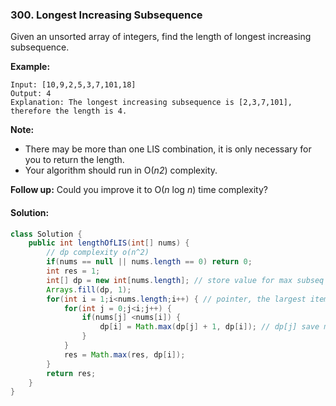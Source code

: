 ### 300. Longest Increasing Subsequence

Given an unsorted array of integers, find the length of longest increasing subsequence.

**Example:**

```
Input: [10,9,2,5,3,7,101,18]
Output: 4 
Explanation: The longest increasing subsequence is [2,3,7,101], therefore the length is 4. 
```

**Note:** 

- There may be more than one LIS combination, it is only necessary for you to return the length.
- Your algorithm should run in O(*n2*) complexity.

**Follow up:** Could you improve it to O(*n* log *n*) time complexity?

#### Solution:

```java
class Solution {
    public int lengthOfLIS(int[] nums) {
        // dp complexity o(n^2)
        if(nums == null || nums.length == 0) return 0;
        int res = 1;
        int[] dp = new int[nums.length]; // store value for max subseq len in each place
        Arrays.fill(dp, 1);
        for(int i = 1;i<nums.length;i++) { // pointer, the largest item
            for(int j = 0;j<i;j++) {
                if(nums[j] <nums[i]) {
                    dp[i] = Math.max(dp[j] + 1, dp[i]); // dp[j] save max subseq len at place nums[j]
                }
            }
            res = Math.max(res, dp[i]);
        }
        return res;
    }
}
```

